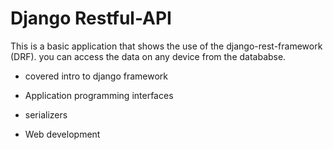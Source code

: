# Django Restful-API 

This is a basic application that shows the use of the django-rest-framework (DRF). you can access the data on any device from the datababse.

- covered intro to django framework

- Application programming interfaces 

- serializers

- Web development
